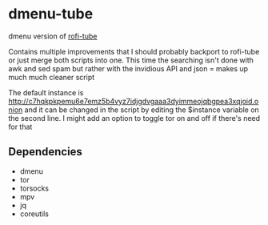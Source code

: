 # dmenu-tube
dmenu version of [rofi-tube](https://github.com/Toasterbirb/rofi-tube)

Contains multiple improvements that I should probably backport to rofi-tube or just merge both scripts into one. This time the searching isn't done with awk and sed spam but rather with the invidious API and json = makes up much much cleaner script

The default instance is http://c7hqkpkpemu6e7emz5b4vyz7idjgdvgaaa3dyimmeojqbgpea3xqjoid.onion and it can be changed in the script by editing the $instance variable on the second line. I might add an option to toggle tor on and off if there's need for that

## Dependencies
- dmenu
- tor
- torsocks
- mpv
- jq
- coreutils
